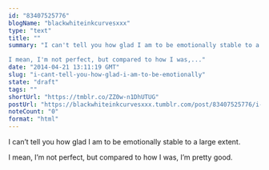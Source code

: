 ```yaml
---
id: "83407525776"
blogName: "blackwhiteinkcurvesxxx"
type: "text"
title: ""
summary: "I can't tell you how glad I am to be emotionally stable to a large extent.

I mean, I'm not perfect, but compared to how I was,..."
date: "2014-04-21 13:11:19 GMT"
slug: "i-cant-tell-you-how-glad-i-am-to-be-emotionally"
state: "draft"
tags: ""
shortUrl: "https://tmblr.co/ZZ0w-n1DhUTUG"
postUrl: "https://blackwhiteinkcurvesxxx.tumblr.com/post/83407525776/i-cant-tell-you-how-glad-i-am-to-be-emotionally"
noteCount: "0"
format: "html"
---
```


I can’t tell you how glad I am to be emotionally stable to a large extent.

I mean, I’m not perfect, but compared to how I was, I’m pretty good.